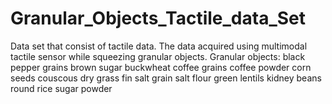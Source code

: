 # Granular_Objects_Tactile_data_Set
Data set that consist of tactile data. The data acquired using multimodal tactile sensor while squeezing granular objects.  Granular objects:     black pepper grains     brown sugar 	buckwheat     coffee grains    coffee powder     corn seeds     couscous 	dry grass     fin salt      grain salt     flour     green lentils     kidney beans 	round rice     sugar powder
